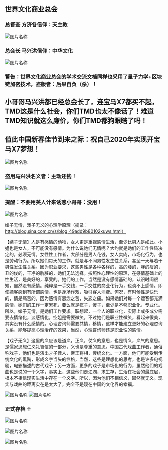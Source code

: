 ##  世界文化商业总会  

### 总督查 方济各信仰：天主教 

![图片名称](https://raw.githubusercontent.com/maxinghong/maxinghong.github.io/master/BMWX7x.jpg)

### 总会长 马兴洪信仰：中华文化

![图片名称](https://raw.githubusercontent.com/maxinghong/maxinghong.github.io/master/BMWX_Me.jpg)


### 警告：世界文化商业总会的学术交流文档同样也采用了量子力学+区块链加密技术，盗版者：后果自负（杀）！

##  小哥哥马兴洪都已经总会长了，连宝马X7都买不起，TMD这是什么社会，你们TMD也太不像话了！难道TMD知识就这么廉价，你们TMD都狗眼瞎了吗！

##  值此中国新春佳节到来之际：祝自己2020年实现开宝马X7梦想！


![图片名称](https://ss0.bdstatic.com/70cFvHSh_Q1YnxGkpoWK1HF6hhy/it/u=2392559759,3191796563&fm=26&gp=0.jpg)
### 盗用马兴洪名义者：主动还钱！
![图片名称](https://raw.githubusercontent.com/maxinghong/maxinghong.github.io/master/bankcard.jpg)


### 提醒：不要用美人计来诱惑小哥哥：没用！ 
![图片名称](https://timgsa.baidu.com/timg?image&quality=80&size=b9999_10000&sec=1578578408178&di=e1a695cc716505bbb99fbcdcc49aa351&imgtype=0&src=http%3A%2F%2Fd.hiphotos.baidu.com%2Fzhidao%2Fpic%2Fitem%2F9825bc315c6034a89d0d58becf13495409237626.jpg)

婊子无情，戏子无义的心理学原理（摘录：http://blog.sina.com.cn/s/blog_49add9b80102xuws.html）

【婊子无情】人是有感情的动物，女人更是重视感情生活，至少比男人是如此。小姐也是女人，不可能没有感情。为什么说她们无情呢？大约就是她们的工作性质决定的，必须无情。女性性工作者，大部分是男人花钱，女人卖肉，市场化行为，也是劳动行为。所以她们每天的工作，就是与不同男性发生性关系，甚至一天与若干男性发生性关系。因为职业要求，这些男性是各种各样的，高的矮的，胖的瘦的，丑的俊的，干净的肮脏的，她们无法选择。按照性心理性的原理，在感情基础上的性生活，是美好的，享受的。她们的工作，当然是没有感情基础的，认识时间很短，自然没有感情。纯粹是一手交钱，一手交性的商业化行为，也谈不上感情。即使嫖客感到有所谓感情，也是逢场作戏，吸引客人消费。何况，有时候性是快乐的，情是痛苦的，因为感情有思念之苦，失恋之痛。如果她们对每一个嫖客都充满感情，她们的工作一定累死，要么就是疯子，傻子，至少是不够职业化，专业化。所以，婊子无情，是她们工作要求。联想起，一个人的职业化，实际上或多或少需要去情绪化，淡感情化，空姐是需要微笑，不过她们是职业性微笑，看起来很美，其实没有什么感情的。心理咨询师需要共情，移情，这样才能建立更好的心理咨询关系，能够提高心理治疗的效果，当然，心理咨询师还是职业性的感情。

【戏子无义】这里的义应该是道义，正义，仗义的意思，也是情义，义气的意思。是儒家思想仁义礼智信的一部分，义也是尊重的意思。中国古代戏曲工作者，通俗称戏子，他们也是演出才子佳人，帝王将相，传统文化。一方面，他们可能受到传统文化的熏陶，形成义字当头的性格，当然，这些是理想化的思考，也是许多电视剧，电影描述的古代戏子；另一方面，更多的戏子是市场化的行为，虽然他们的戏曲也是说的一个义字，事实上，这些他们走江湖，求生存，生活在社会的最底层，根本不相信现实生活中存在一个义字。所以，因为他们不相信义，固然就无义。现实与戏曲的距离实在是太大了，完全不是现在中国的文化界的幸福。

![图片名称](http://www.fantiz5.com/zi/ziyuantu/e5bf85.png)
![图片名称](http://www.fantiz5.com/zi/ziyuantu/e69d80.png)

### 正式存档 ↑

![图片名称](https://raw.githubusercontent.com/maxinghong/maxinghong.github.io/master/4.jpg)

![图片名称](https://raw.githubusercontent.com/maxinghong/maxinghong.github.io/master/file2_fjg.jpg)

![图片名称](https://raw.githubusercontent.com/maxinghong/maxinghong.github.io/master/file1_fjg.jpg)
 
